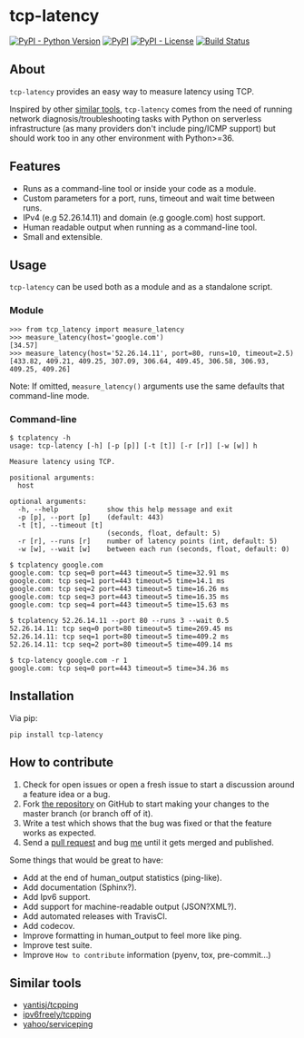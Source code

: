# tcp-latency
[![PyPI - Python Version](https://img.shields.io/pypi/pyversions/tcp-latency.svg)](https://pypi.org/project/tcp-latency/)
[![PyPI](https://img.shields.io/pypi/v/tcp-latency.svg)](https://pypi.org/project/tcp-latency/)
[![PyPI - License](https://img.shields.io/pypi/l/tcp-latency.svg)](https://github.com/dgzlopes/tcp-latency/blob/master/LICENSE.md)
[![Build Status](https://travis-ci.org/dgzlopes/tcp-latency.svg?branch=master)](https://travis-ci.org/dgzlopes/tcp-latency)
## About
`tcp-latency` provides an easy way to measure latency using TCP.

Inspired by other [similar tools](#similar-tools), `tcp-latency` comes from the need of running network diagnosis/troubleshooting tasks with Python on serverless infrastructure (as many providers don't include ping/ICMP support) but should work too in any other environment with Python>=36.
## Features
- Runs as a command-line tool or inside your code as a module.
- Custom parameters for a port, runs, timeout and wait time between runs.
- IPv4 (e.g 52.26.14.11) and domain (e.g google.com) host support.
- Human readable output when running as a command-line tool.
- Small and extensible.
## Usage
`tcp-latency` can be used both as a module and as a standalone script.

### Module
```
>>> from tcp_latency import measure_latency
>>> measure_latency(host='google.com')
[34.57]
>>> measure_latency(host='52.26.14.11', port=80, runs=10, timeout=2.5)
[433.82, 409.21, 409.25, 307.09, 306.64, 409.45, 306.58, 306.93, 409.25, 409.26]
```
Note: If omitted, `measure_latency()` arguments use the same defaults that command-line mode.
### Command-line
```
$ tcplatency -h
usage: tcp-latency [-h] [-p [p]] [-t [t]] [-r [r]] [-w [w]] h

Measure latency using TCP.

positional arguments:
  host

optional arguments:
  -h, --help            show this help message and exit
  -p [p], --port [p]    (default: 443)
  -t [t], --timeout [t]
                        (seconds, float, default: 5)
  -r [r], --runs [r]    number of latency points (int, default: 5)
  -w [w], --wait [w]    between each run (seconds, float, default: 0)
```
```
$ tcplatency google.com
google.com: tcp seq=0 port=443 timeout=5 time=32.91 ms
google.com: tcp seq=1 port=443 timeout=5 time=14.1 ms
google.com: tcp seq=2 port=443 timeout=5 time=16.26 ms
google.com: tcp seq=3 port=443 timeout=5 time=16.35 ms
google.com: tcp seq=4 port=443 timeout=5 time=15.63 ms

$ tcplatency 52.26.14.11 --port 80 --runs 3 --wait 0.5
52.26.14.11: tcp seq=0 port=80 timeout=5 time=269.45 ms
52.26.14.11: tcp seq=1 port=80 timeout=5 time=409.2 ms
52.26.14.11: tcp seq=2 port=80 timeout=5 time=409.14 ms

$ tcp-latency google.com -r 1
google.com: tcp seq=0 port=443 timeout=5 time=34.36 ms
```

## Installation
Via pip:
```
pip install tcp-latency
```
## How to contribute
1. Check for open issues or open a fresh issue to start a discussion around a feature idea or a bug.
2. Fork [the repository](https://github.com/dgzlopes/tcp-latency) on GitHub to start making your changes to the master branch (or branch off of it).
3. Write a test which shows that the bug was fixed or that the feature works as expected.
4. Send a [pull request](https://help.github.com/en/articles/creating-a-pull-request-from-a-fork) and bug [me](https://github.com/dgzlopes) until it gets merged and published.

Some things that would be great to have:
- Add at the end of human_output statistics (ping-like).
- Add documentation (Sphinx?).
- Add Ipv6 support.
- Add support for machine-readable output (JSON?XML?).
- Add automated releases with TravisCI.
- Add codecov.
- Improve formatting in human_output to feel more like ping.
- Improve test suite.
- Improve `How to contribute` information (pyenv, tox, pre-commit...)

## Similar tools
- [yantisj/tcpping](https://github.com/yantisj/tcpping)
- [ipv6freely/tcpping](https://github.com/ipv6freely/tcpping)
- [yahoo/serviceping](https://github.com/yantisj/tcpping)
